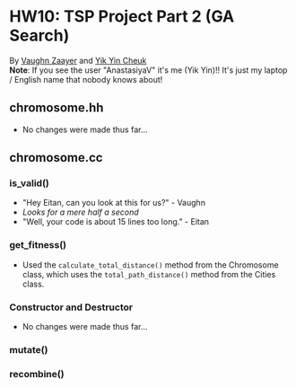 # HW10: TSP Project Part 2 (GA Search)
By [Vaughn Zaayer](https://github.com/vaughnzaayer) and [Yik Yin Cheuk](https://github.com/ycheuk)
<br />
**Note**: If you see the user "AnastasiyaV" it's me (Yik Yin)!! It's just my laptop / English name that nobody knows about!
## chromosome.hh
- No changes were made thus far...
## chromosome.cc
### is_valid()
- "Hey Eitan, can you look at this for us?" - Vaughn
- *Looks for a mere half a second*
- "Well, your code is about 15 lines too long." - Eitan
### get_fitness()
- Used the `calculate_total_distance()` method from the Chromosome class, which uses the `total_path_distance()` method from the Cities class.
### Constructor and Destructor
- No changes were made thus far...
### mutate()
### recombine()
